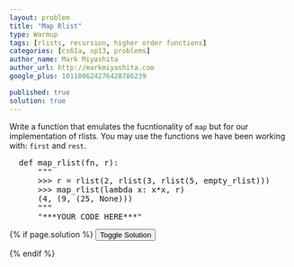 ```yaml
---
layout: problem
title: "Map Rlist"
type: Warmup
tags: [rlists, recursion, higher order functions]
categories: [cs61a, sp13, problems]
author_name: Mark Miyashita
author_url: http://markmiyashita.com
google_plus: 101180624276428786239

published: true
solution: true
---          
```

<p>Write a function that emulates the fucntionality of <code>map</code> but for our implementation of rlists. You may use the functions we have been working with: <code>first</code> and <code>rest</code>.</p>

<pre class="brush: python;">
  def map_rlist(fn, r):
      """
      >>> r = rlist(2, rlist(3, rlist(5, empty_rlist)))
      >>> map_rlist(lambda x: x*x, r)
      (4, (9, (25, None)))
      """
      "***YOUR CODE HERE***"
</pre>

{% if page.solution %}
<button onclick="toggleSolution()">Toggle Solution</button>

<div class="solution" style="display:none">
  <pre class="brush: python;">
    def map_rlist(fn, r):
        if r == empty_rlist
            return r
        return rlist(fn(first(r)), map_rlist(fn, rest(r)))
  </pre>
  
  We want to apply the function, fn, to each item of the rlist so we're going to need to access eah element individually. To do this, we will use recursion to recursively map over the rest of the rlist. We will return the newly created rlist by using the constructor <code>rlist</code> which takes in a first and a rest. The first element will be the original first element with the function applied to it. 
</div>
{% endif %}